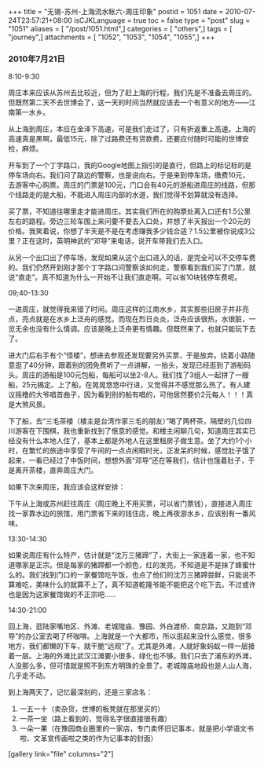 +++
title = "无锡-苏州-上海流水帐六-周庄印象"
postid = 1051
date = 2010-07-24T23:57:21+08:00
isCJKLanguage = true
toc = false
type = "post"
slug = "1051"
aliases = [ "/post/1051.html",]
categories = [ "others",]
tags = [ "journey",]
attachments = [ "1052", "1053", "1054", "1055",]
+++


### 2010年7月21日

8:10-9:30

周庄本来应该从苏州去比较近，但为了赶上海的行程，我们先是不准备去周庄的。但既然第二天不去世博会了，这一天的时间当然就应该去一个有意义的地方——江南第一水乡。

从上海到周庄，本应在金泽下高速，可是我们走过了，只有折返重上高速。上海的高速真是黑啊，最低15元，除了过路费还有贷款费，还要应付随时可能的世博安检，麻烦。

开车到了一个丁字路口，我的Google地图上指引的是直行，但路上的标记标的是停车场向右。我们问了路边的警察，也是说向右。于是来到停车场，缴费10元，去游客中心购票。周庄的门票是100元，门口会有40元的游船进周庄的线路，但那个线路走的是大船，不能进入周庄内部的水道，我们觉得不划算就没有选择。<!--more-->

买了票，不知道往哪里走才能进周庄。其实我们所在的购票处离入口还有1.5公里左右的路程。旁边三轮车围上来问要不要去入口处，并想了半天报出一个20元的价格。我笑着说，你想了半天是不是在考虑赚我多少钱合适？1.5公里被你说成3公里？正在这时，英明神武的“邓导”来电话，说开车带我们去入口。

从另一个出口出了停车场，发现如果从这个出口进入的话，是完全可以不交停车费的。我们仍然开到刚才那个丁字路口问警察该如何走，警察看到我们买了门票，就说“直走”。真不知道为什么一开始不让我们直走啊。可以省10块钱停车费呢。

09;40-13:30

一进周庄，就觉得我来错了时间。周庄这样的江南水乡，其实那些旧房子并非亮点，亮点就是在水乡上泛舟的感觉。而现在烈日炎炎，泛舟应该很热，水很脏，一览无余也没有什么情调。应该是晚上泛舟更有情趣。但既然来了，也就只能玩下去了。

进大门后右手有个“怪楼”，想进去参观还发现要另外买票，于是放弃。绕着小路随意逛了40分钟，跟着别的团免费听了一点讲解，一抬头，发现已经逛到了游船码头。周庄的游船是100元包船，每船可以坐2-8人。我们找了3组人一起拼了一艘船，25元搞定。上了船，在晃晃悠悠中行进，又觉得并不感觉那么热了。有人建议摇橹的大爷唱首曲子，因为看到别的船有唱的，可他居然要价2元每人！！！真是大煞风景。

下了船，去“三毛茶楼（楼主是台湾作家三毛的朋友）”喝了两杯茶，隔壁的几位四川游客在下围棋，我也重新找到了惬意的感觉。和楼主闲聊几句，知道周庄其实已经没有什么本地人住了，基本上都是外地人在这里租房子做生意。坐了大约1个小时，在繁忙的旅途中享受了午间的一点点闲暇时光，正发呆的时候，感觉肚子饿了起来，一看已经过了中饭时间，想想外面“邓导”还在等我们，估计也饿着肚子，于是离开茶楼，直奔周庄大门。

如果下次来周庄，我应该会这样安排：

下午从上海或苏州赶往周庄（周庄晚上不用买票，可以省门票钱），直接进入周庄找一家靠水边的旅馆，用门票省下来的钱住店，晚上再夜游水乡，应该别有一番风味。

13:30-14:30

如果说周庄有什么特产，估计就是“沈万三猪蹄”了，大街上一家连着一家，也不知道哪家是正宗。但是每家的猪蹄都一个颜色，红的发亮，不知道是不是抹了蜂蜜什么的。我们找到门口的一家餐馆吃午饭，也点了他们的沈万三猪蹄尝鲜，只能说不算难吃，美味什么的就算不上了，真不知道乾隆爷能不能把这个吃下去。不过或许也是因为这家餐馆做的不正宗吧……

14:30-21:00

回上海，逛陆家嘴地区、外滩、老城隍庙、豫园、外白渡桥、南京路，又跑到“邓导”的办公室去喝了杯咖啡。上海就是一个大都市，所以逛起来没什么感觉，很多地方，我们都懒的下车，就干脆“远观”了。尤其是外滩，人就好象蚂蚁一样一层接着一层。上海的外滩比武汉江滩要小很多，绿化也不够。我们只去了浦东的外滩，人没那么多，但可惜就是照不到东方明珠的全景了。老城隍庙地段也是人山人海，几乎走不动。

到上海两天了，记忆最深刻的，还是三家店名：

1.  一五一十（卖杂货，世博的板凳就在那里买的）
2.  一茶一坐（路上看到的，觉得名字很直接很有趣）
3.  一朵一果（在豫园商业圈里的一家店，专门卖怀旧记事本，就是把小学语文书啦、文革宣传画啦之类的作为记事本的封面）

[gallery link="file" columns="2"]

